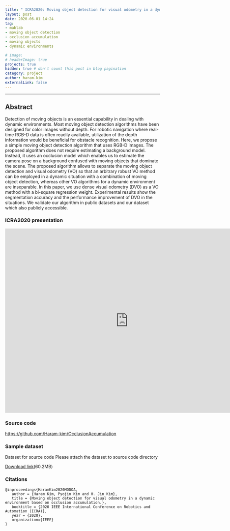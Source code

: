 ```yaml
---
title: " ICRA2020: Moving object detection for visual odometry in a dynamic environment based on occlusion accumulation "
layout: post
date: 2020-06-01 14:24
tag: 
- mablab
- moving object detection
- occlusion accumulation
- moving objects
- dynamic environments

# image: 
# headerImage: true
projects: true
hidden: true # don't count this post in blog pagination
category: project
author: haram-kim
externalLink: false
---
```



---
## Abstract
  Detection of moving objects is an essential capability in dealing with dynamic environments. Most moving object detection algorithms have been designed for color images without depth. For robotic navigation where real-time RGB-D data is often readily available, utilization of the depth information would be beneficial for obstacle recognition.
 Here, we propose a simple moving object detection algorithm that uses RGB-D images. The proposed algorithm does not require estimating a background model.
Instead, it uses an occlusion model which enables us to estimate the camera pose on a background confused with moving objects that dominate the scene.
The proposed algorithm allows to separate the moving object detection and visual odometry (VO) so that an arbitrary robust VO method can be employed in a dynamic situation with a combination of moving object detection, whereas other VO algorithms for a dynamic environment are inseparable. In this paper, we use dense visual odometry (DVO) as a VO method with a bi-square regression weight. Experimental results show the segmentation accuracy and the performance improvement of DVO in the situations. We validate our algorithm in public datasets and our dataset which also publicly accessible.

### ICRA2020 presentation

<iframe width="800" height="600" src="https://www.youtube.com/embed/VVKhPwpGHVw" frameborder="0" allowfullscreen="1"> </iframe>
  
### Source code
https://github.com/Haram-kim/OcclusionAccumulation

### Sample dataset
Dataset for source code 
Please attach the dataset to source code directory

 [Download link](http://icsl.snu.ac.kr/haramkim/dataset.zip)(60.2MB)
 
### Citations
```
@inproceedings{HaramKim2020MODOA,
   author = {Haram Kim, Pyojin Kim and H. Jin Kim},
   title = {Moving object detection for visual odometry in a dynamic environment based on occlusion accumulation.},
   booktitle = {2020 IEEE International Conference on Robotics and Automation (ICRA)},
   year = {2020},
   organization={IEEE}
}
```

